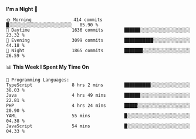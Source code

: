 <!--START_SECTION:waka-->
**I'm a Night 🦉** 

```text
🌞 Morning                414 commits         █░░░░░░░░░░░░░░░░░░░░░░░░   05.90 % 
🌆 Daytime                1636 commits        ██████░░░░░░░░░░░░░░░░░░░   23.32 % 
🌃 Evening                3099 commits        ███████████░░░░░░░░░░░░░░   44.18 % 
🌙 Night                  1865 commits        ███████░░░░░░░░░░░░░░░░░░   26.59 % 
```


📊 **This Week I Spent My Time On** 

```text
💬 Programming Languages: 
TypeScript               8 hrs 2 mins        ██████████░░░░░░░░░░░░░░░   38.03 % 
Java                     4 hrs 49 mins       ██████░░░░░░░░░░░░░░░░░░░   22.81 % 
PHP                      4 hrs 24 mins       █████░░░░░░░░░░░░░░░░░░░░   20.90 % 
YAML                     55 mins             █░░░░░░░░░░░░░░░░░░░░░░░░   04.38 % 
JavaScript               54 mins             █░░░░░░░░░░░░░░░░░░░░░░░░   04.33 % 
```


<!--END_SECTION:waka-->
